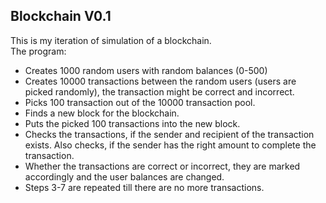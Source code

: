 ## Blockchain V0.1  

This is my iteration of simulation of a blockchain.  
The program:  
- Creates 1000 random users with random balances (0-500)  
- Creates 10000 transactions between the random users (users are picked randomly), the transaction might be correct and incorrect.
- Picks 100 transaction out of the 10000 transaction pool.  
- Finds a new block for the blockchain.  
- Puts the picked 100 transactions into the new block.  
- Checks the transactions, if the sender and recipient of the transaction exists. Also checks, if the sender has the right amount to complete the transaction.  
- Whether the transactions are correct or incorrect, they are marked accordingly and the user balances are changed.  
- Steps 3-7 are repeated till there are no more transactions.
